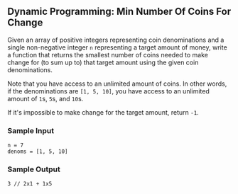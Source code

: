 ## Dynamic Programming: Min Number Of Coins For Change

Given an array of positive integers representing coin denominations and a
single non-negative integer `n` representing a target amount of
money, write a function that returns the smallest number of coins needed to
make change for (to sum up to) that target amount using the given coin
denominations.


Note that you have access to an unlimited amount of coins. In other words, if
the denominations are `[1, 5, 10]`, you have access to an unlimited
amount of `1`s, `5`s, and `10`s.


If it's impossible to make change for the target amount, return
`-1`.

### Sample Input

```
n = 7
denoms = [1, 5, 10]
```

### Sample Output

```
3 // 2x1 + 1x5
```
